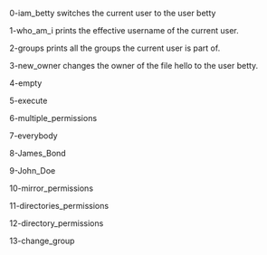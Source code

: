 0-iam_betty switches the current user to the user betty

1-who_am_i prints the effective username of the current user.

2-groups prints all the groups the current user is part of.

3-new_owner changes the owner of the file hello to the user betty.

4-empty

5-execute

6-multiple_permissions

7-everybody

8-James_Bond

9-John_Doe

10-mirror_permissions

11-directories_permissions

12-directory_permissions

13-change_group